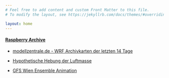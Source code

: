 ```yaml
---
# Feel free to add content and custom Front Matter to this file.
# To modify the layout, see https://jekyllrb.com/docs/themes/#overriding-theme-defaults

layout: home
---
```


#### [Raspberry Archive](http://82.149.119.104/data/)

- [modellzentrale.de - WRF Archivkarten der letzten 14 Tage](http://82.149.119.104/data/wrf_verif/)

-  [Hypothetische Hebung der Luftmasse](http://82.149.119.104/data/raso_Lift/11035/)

-  [GFS Wien Ensemble Animation](http://82.149.119.104/gfs_ens.gif)

